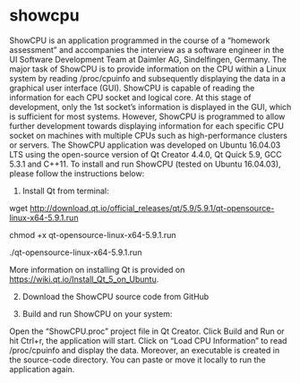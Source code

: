 # showcpu
ShowCPU is an application programmed in the course of a “homework assessment” and accompanies the interview as a software engineer in the UI Software Development Team at Daimler AG, Sindelfingen, Germany. The major task of ShowCPU is to provide information on the CPU within a Linux system by reading /proc/cpuinfo and subsequently displaying the data in a graphical user interface (GUI). ShowCPU is capable of reading the information for each CPU socket and logical core. At this stage of development, only the 1st socket’s information is displayed in the GUI, which is sufficient for most systems. However, ShowCPU is programmed to allow further development towards displaying information for each specific CPU socket on machines with multiple CPUs such as high-performance clusters or servers. The ShowCPU application was developed on Ubuntu 16.04.03 LTS using the open-source version of Qt Creator 4.4.0, Qt Quick 5.9, GCC 5.3.1 and C++11. 
To install and run ShowCPU (tested on Ubuntu 16.04.03), please follow the instructions below:

1)	Install Qt from terminal: 

wget http://download.qt.io/official_releases/qt/5.9/5.9.1/qt-opensource-linux-x64-5.9.1.run

chmod +x qt-opensource-linux-x64-5.9.1.run

./qt-opensource-linux-x64-5.9.1.run

More information on installing Qt is provided on https://wiki.qt.io/Install_Qt_5_on_Ubuntu.

2)	Download the ShowCPU source code from GitHub

3)	Build and run ShowCPU on your system:

Open the “ShowCPU.proc” project file in Qt Creator. Click Build and Run or hit Ctrl+r, the application will start. Click on “Load CPU Information” to read /proc/cpuinfo and display the data. Moreover, an executable is created in the source-code directory. You can paste or move it locally to run the application again. 
